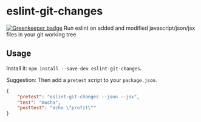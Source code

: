 # eslint-git-changes

[![Greenkeeper badge](https://badges.greenkeeper.io/danmactough/eslint-git-changes.svg)](https://greenkeeper.io/)
Run eslint on added and modified javascript/json/jsx files in your git working tree

## Usage

Install it: `npm install --save-dev eslint-git-changes`.

Suggestion: Then add a `pretest` script to your `package.json`.

```json
{
	"pretest": "eslint-git-changes --json --jsx",
	"test": "mocha",
	"posttest": "echo \"profit\""
}
```
